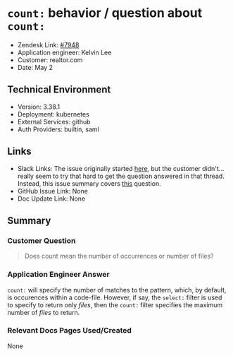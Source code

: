 
# `count:` behavior / question about `count:` <!-- Ticket Title  Hint: include keywords to make it searchable -->

- Zendesk Link: [#7948](https://sourcegraph.zendesk.com/agent/tickets/7948)
- Application engineer: Kelvin Lee
- Customer: realtor.com <!-- Redact if this contains personally identifying information -->
- Date: May 2

<!-- Data populated from integration, speak to Ben Gordon or Michael Bali if not working -->
<!-- During Internal team trial, fill missing data manually (we are waiting for all data to sync) -->

## Technical Environment
- Version: 3.38.1
- Deployment: kubernetes
- External Services: github
- Auth Providers: builtin, saml


## Links
<!-- Data for application engineer manual entry -->
- Slack Links: The issue originally started [here](https://sourcegraph.slack.com/archives/C0375T8M92N/p1651517179190509), but the customer didn't... really seem to try that hard to get the question answered in that thread. Instead, this issue summary covers [this](https://sourcegraph.slack.com/archives/C0375T8M92N/p1652131754825459?thread_ts=1651517179.190509&cid=C0375T8M92N) question.
- GitHub Issue Link: None
- Doc Update Link: None

## Summary
### Customer Question
> Does count mean the number of occurrences or number of files?

### Application Engineer Answer
`count:` will specify the number of matches to the pattern, which, by default, is occurences within a code-file. However, if say, the `select:` filter is used to specify to return only _files_, then the `count:` filter specifies the maximum number of _files_ to return.

### Relevant Docs Pages Used/Created
None

<!-- Once complete, upload a copy to https://github.com/sourcegraph/support-tools-internal/tree/main/resolved-tickets as a .md file -->
<!-- Name the file 7948.md -->
